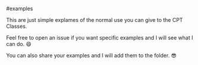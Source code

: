#examples

This are just simple explames of the normal use you can give to the CPT Classes.

Feel free to open an issue if you want specific examples and I will see what I can do. :smile:

You can also share your examples and I will add them to the folder. :sunglasses: